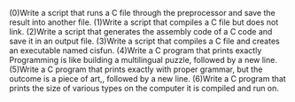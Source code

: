 (0)Write a script that runs a C file through the preprocessor and save the result into another file. (1)Write a script that compiles a C file but does not link. (2)Write a script that generates the assembly code of a C code and save it in an output file. (3)Write a script that compiles a C file and creates an executable named cisfun. (4)Write a C program that prints exactly Programming is like building a multilingual puzzle, followed by a new line. (5)Write a C program that prints exactly with proper grammar, but the outcome is a piece of art,, followed by a new line. (6)Write a C program that prints the size of various types on the computer it is compiled and run on.
